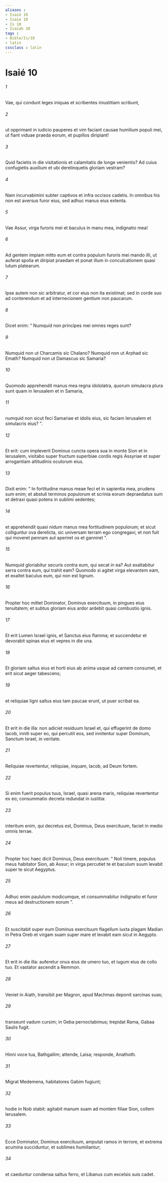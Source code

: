```yaml
---
aliases : 
- Isaié 10
- Isaïe 10
- Is 10
- Isaiah 10
tags : 
- Bible/Is/10
- latin
cssclass : latin
---
```


# Isaié 10

###### 1
Vae, qui condunt leges iniquas et scribentes iniustitiam scribunt,
###### 2
ut opprimant in iudicio pauperes et vim faciant causae humilium populi mei, ut fiant viduae praeda eorum, et pupillos diripiant!
###### 3
Quid facietis in die visitationis et calamitatis de longe venientis? Ad cuius confugietis auxilium et ubi derelinquetis gloriam vestram?
###### 4
Nam incurvabimini subter captivos et infra occisos cadetis. In omnibus his non est aversus furor eius, sed adhuc manus eius extenta.
###### 5
Vae Assur, virga furoris mei et baculus in manu mea, indignatio mea!
###### 6
Ad gentem impiam mitto eum et contra populum furoris mei mando illi, ut auferat spolia et diripiat praedam et ponat illum in conculcationem quasi lutum platearum.
###### 7
Ipse autem non sic arbitratur, et cor eius non ita existimat; sed in corde suo ad conterendum et ad internecionem gentium non paucarum.
###### 8
Dicet enim: “ Numquid non principes mei omnes reges sunt?
###### 9
Numquid non ut Charcamis sic Chalano? Numquid non ut Arphad sic Emath? Numquid non ut Damascus sic Samaria?
###### 10
Quomodo apprehendit manus mea regna idololatra, quorum simulacra plura sunt quam in Ierusalem et in Samaria,
###### 11
numquid non sicut feci Samariae et idolis eius, sic faciam Ierusalem et simulacris eius? ”.
###### 12
Et erit: cum impleverit Dominus cuncta opera sua in monte Sion et in Ierusalem, visitabo super fructum superbiae cordis regis Assyriae et super arrogantiam altitudinis oculorum eius. 
###### 13
Dixit enim: “ In fortitudine manus meae feci et in sapientia mea, prudens sum enim; et abstuli terminos populorum et scrinia eorum depraedatus sum et detraxi quasi potens in sublimi sedentes;
###### 14
et apprehendit quasi nidum manus mea fortitudinem populorum; et sicut colliguntur ova derelicta, sic universam terram ego congregavi, et non fuit qui moveret pennam aut aperiret os et ganniret ”.
###### 15
Numquid gloriabitur securis contra eum, qui secat in ea? Aut exaltabitur serra contra eum, qui trahit eam? Quomodo si agitet virga elevantem eam, et exaltet baculus eum, qui non est lignum.
###### 16
Propter hoc mittet Dominator, Dominus exercituum, in pingues eius tenuitatem; et subtus gloriam eius ardor ardebit quasi combustio ignis.
###### 17
Et erit Lumen Israel ignis, et Sanctus eius flamma; et succendetur et devorabit spinas eius et vepres in die una.
###### 18
Et gloriam saltus eius et horti eius ab anima usque ad carnem consumet, et erit sicut aeger tabescens;
###### 19
et reliquiae ligni saltus eius tam paucae erunt, ut puer scribat ea.
###### 20
Et erit in die illa: non adiciet residuum Israel et, qui effugerint de domo Iacob, inniti super eo, qui percutit eos, sed innitentur super Dominum, Sanctum Israel, in veritate.
###### 21
Reliquiae revertentur, reliquiae, inquam, Iacob, ad Deum fortem.
###### 22
Si enim fuerit populus tuus, Israel, quasi arena maris, reliquiae revertentur ex eo; consummatio decreta redundat in iustitia:
###### 23
interitum enim, qui decretus est, Dominus, Deus exercituum, faciet in medio omnis terrae.
###### 24
Propter hoc haec dicit Dominus, Deus exercituum: “ Noli timere, populus meus habitator Sion, ab Assur; in virga percutiet te et baculum suum levabit super te sicut Aegyptus. 
###### 25
Adhuc enim paululum modicumque, et consummabitur indignatio et furor meus ad destructionem eorum ”. 
###### 26
Et suscitabit super eum Dominus exercituum flagellum iuxta plagam Madian in Petra Oreb et virgam suam super mare et levabit eam sicut in Aegypto.
###### 27
Et erit in die illa: auferetur onus eius de umero tuo, et iugum eius de collo tuo. Et vastator ascendit a Remmon.
###### 28
Veniet in Aiath, transibit per Magron, apud Machmas deponit sarcinas suas;
###### 29
transeunt vadum cursim; in Geba pernoctabimus; trepidat Rama, Gabaa Saulis fugit.
###### 30
Hinni voce tua, Bathgallim; attende, Laisa; responde, Anathoth.
###### 31
Migrat Medemena, habitatores Gabim fugiunt;
###### 32
hodie in Nob stabit: agitabit manum suam ad montem filiae Sion, collem Ierusalem.
###### 33
Ecce Dominator, Dominus exercituum, amputat ramos in terrore, et extrema acumina succiduntur, et sublimes humiliantur;
###### 34
et caeduntur condensa saltus ferro, et Libanus cum excelsis suis cadet.
